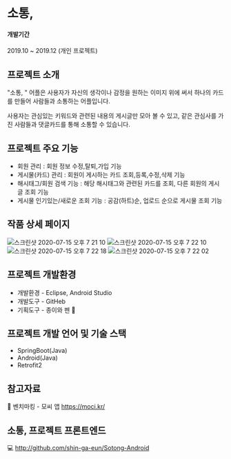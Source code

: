 # 소통,
#### 개발기간
2019.10 ~ 2019.12 (개인 프로젝트)

## 프로젝트 소개

 "소통, " 어플은 사용자가 자신의 생각이나 감정을 원하는 이미지 위에 써서 하나의 카드를 만들어 사람들과 소통하는 어플입니다.

 사용자는 관심있는 키워드와 관련된 내용의 게시글만 모아 볼 수 있고, 같은 관심사를 가진 사람들과 댓글카드를 통해 소통할 수 있습니다.
 
 
## 프로젝트 주요 기능
* 회원 관리 : 회원 정보 수정,탈퇴,가입 기능 
* 게시물(카드) 관리 : 회원이 게시하는 카드 조회,등록,수정,삭제 기능
* 해시태그/회원 검색 기능 : 해당 해시태그와 관련된 카드를 조회, 다른 회원의 게시글 조회 기능
* 게시물 인기있는/새로운 조회 기능 : 공감(하트)순, 업로드 순으로 게시물 조회 기능

## 작품 상세 페이지
![스크린샷 2020-07-15 오후 7 21 10](https://user-images.githubusercontent.com/31677736/87533972-65b3c980-c6d0-11ea-848a-060e657b03df.png)
![스크린샷 2020-07-15 오후 7 22 10](https://user-images.githubusercontent.com/31677736/87534084-8714b580-c6d0-11ea-8b03-3369df71c9af.png)
![스크린샷 2020-07-15 오후 7 22 18](https://user-images.githubusercontent.com/31677736/87534089-8845e280-c6d0-11ea-868a-a3f34c9c0345.png)
![스크린샷 2020-07-15 오후 7 22 02](https://user-images.githubusercontent.com/31677736/87534078-84b25b80-c6d0-11ea-8504-86f4d375be28.png)

## 프로젝트 개발환경
* 개발환경 - Eclipse, Android Studio
* 개발도구 - GitHeb
* 기획도구 - 종이와 펜 📝

## 프로젝트 개발 언어 및 기술 스택
* SpringBoot(Java)
* Android(Java)
* Retrofit2

## 참고자료
📕 벤치마킹 - 모씨 앱 https://moci.kr/

## 소통, 프로젝트 프론트엔드
💻 http://github.com/shin-ga-eun/Sotong-Android


